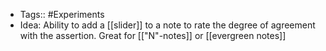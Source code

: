 - Tags:: #Experiments
- Idea: Ability to add a [[slider]] to a note to rate the degree of agreement with the assertion. Great for [["N"-notes]] or [[evergreen notes]]
